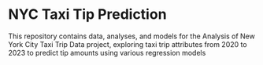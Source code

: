 # NYC Taxi Tip Prediction
This repository contains data, analyses, and models for the Analysis of New York City Taxi Trip Data project, exploring taxi trip attributes from 2020 to 2023 to predict tip amounts using various regression models
